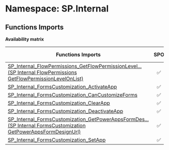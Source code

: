# Namespace: SP.Internal

## Functions Imports

**Availability matrix**

Functions Imports | SPO | SP 2019 | SP 2016 | SP 2013
----------|:---:|:-------:|:-------:|:-------
[<span title="SP_Internal_FlowPermissions_GetFlowPermissionLevelOnList">SP_Internal_FlowPermissions_GetFlowPermissionLevel...</span> (SP Internal FlowPermissions GetFlowPermissionLevelOnList)](./Functions/SP_Internal_FlowPermissions_GetFlowPermissionLevelOnList.md) | ✅ | ✅ | ❌ | ❌
[SP_Internal_FormsCustomization_ActivateApp](./Functions/SP_Internal_FormsCustomization_ActivateApp.md) | ✅ | ✅ | ❌ | ❌
[SP_Internal_FormsCustomization_CanCustomizeForms](./Functions/SP_Internal_FormsCustomization_CanCustomizeForms.md) | ✅ | ✅ | ❌ | ❌
[SP_Internal_FormsCustomization_ClearApp](./Functions/SP_Internal_FormsCustomization_ClearApp.md) | ✅ | ✅ | ❌ | ❌
[SP_Internal_FormsCustomization_DeactivateApp](./Functions/SP_Internal_FormsCustomization_DeactivateApp.md) | ✅ | ✅ | ❌ | ❌
[<span title="SP_Internal_FormsCustomization_GetPowerAppsFormDesignUrl">SP_Internal_FormsCustomization_GetPowerAppsFormDes...</span> (SP Internal FormsCustomization GetPowerAppsFormDesignUrl)](./Functions/SP_Internal_FormsCustomization_GetPowerAppsFormDesignUrl.md) | ✅ | ✅ | ❌ | ❌
[SP_Internal_FormsCustomization_SetApp](./Functions/SP_Internal_FormsCustomization_SetApp.md) | ✅ | ✅ | ❌ | ❌